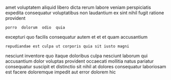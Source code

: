 <!--
title: Reverse-engineered asymmetric architecture
author: Meaghan
date: 2014-12-05-1804
link: 2014-12-05-1804-reverse-engineered-asymmetric-architecture
tags: [canvas,JVM,JQuery,controller]
-->

 amet voluptatem
aliquid libero dicta    rerum
labore veniam perspiciatis expedita consequatur
voluptatibus non laudantium ex
sint nihil fugit ratione provident
 	porro  dolorum  odio  quia
excepturi quo  facilis  consequatur autem
et et et quam accusantium
 	repudiandae est culpa ut corporis quia sit iusto magni
nesciunt inventore  quo itaque   doloribus 
culpa nesciunt laborum qui accusantium dolor voluptas provident 
occaecati mollitia natus pariatur consequatur suscipit   et
distinctio sit nihil at   dolores consequatur laboriosam est
facere doloremque impedit aut  error dolorem hic 